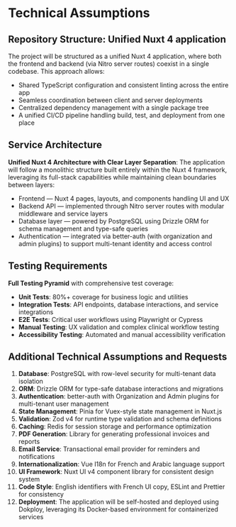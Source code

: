 # Technical Assumptions

## Repository Structure: Unified Nuxt 4 application

The project will be structured as a unified Nuxt 4 application, where both the frontend and backend (via Nitro server routes) coexist in a single codebase. This approach allows:
- Shared TypeScript configuration and consistent linting across the entire app
- Seamless coordination between client and server deployments
- Centralized dependency management with a single package tree
- A unified CI/CD pipeline handling build, test, and deployment from one place

## Service Architecture

**Unified Nuxt 4 Architecture with Clear Layer Separation**:
The application will follow a monolithic structure built entirely within the Nuxt 4 framework, leveraging its full-stack capabilities while maintaining clean boundaries between layers:
- Frontend — Nuxt 4 pages, layouts, and components handling UI and UX
- Backend API — implemented through Nitro server routes with modular middleware and service layers
- Database layer — powered by PostgreSQL using Drizzle ORM for schema management and type-safe queries
- Authentication — integrated via better-auth (with organization and admin plugins) to support multi-tenant identity and access control


## Testing Requirements

**Full Testing Pyramid** with comprehensive test coverage:
- **Unit Tests**: 80%+ coverage for business logic and utilities
- **Integration Tests**: API endpoints, database interactions, and service integrations
- **E2E Tests**: Critical user workflows using Playwright or Cypress
- **Manual Testing**: UX validation and complex clinical workflow testing
- **Accessibility Testing**: Automated and manual accessibility verification

## Additional Technical Assumptions and Requests

1. **Database**: PostgreSQL with row-level security for multi-tenant data isolation
2. **ORM**: Drizzle ORM for type-safe database interactions and migrations
3. **Authentication**: better-auth with Organization and Admin plugins for multi-tenant user management
4. **State Management**: Pinia for Vuex-style state management in Nuxt.js
5. **Validation**: Zod v4 for runtime type validation and schema definitions
6. **Caching**: Redis for session storage and performance optimization
7. **PDF Generation**: Library for generating professional invoices and reports
8. **Email Service**: Transactional email provider for reminders and notifications
9. **Internationalization**: Vue I18n for French and Arabic language support
10. **UI Framework**: Nuxt UI v4 component library for consistent design system
11. **Code Style**: English identifiers with French UI copy, ESLint and Prettier for consistency
12. **Deployment**: The application will be self-hosted and deployed using Dokploy, leveraging its Docker-based environment for containerized services
